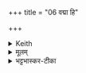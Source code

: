 +++
title = "06 वद्मा हि"

+++


<details><summary>Keith</summary>

For thou art, O son, a singer, seated at the feast;  
Agni made at birth a path and food;  
Do thou, O giver of strength, bestow strength upon us;  
Be victorious like a king; thou rulest within without a foe.
</details>

<details><summary>मूलम्</summary>

व॒द्मा हि सू॑नो॒ अस्य॑द्म॒सद्वा॑ च॒क्रे अ॒ग्निर्ज॒नुषाज्मान्न᳚म् ।   
स त्वन्न॑ ऊर्जसन॒ ऊर्ज॑न्धा॒ राजे॑व जेरवृ॒के ख्षे᳚ष्य॒न्तः ॥
</details>

<details><summary>भट्टभास्कर-टीका</summary>

हे **सूनो** पुत्र । कस्य? सहसः यजमानस्य वा ।  
यद्वा - पुत्रवत् सर्वेषाम् अभिमतकारिन् । सूनुवत् **सूनुः** उपचारपदं वा ।  
अथवा सोता सूनुः सर्वस्योत्पादकः । सूतेः 'सुवः कित्' इति नुप्रत्ययः । 

स त्वं **वद्मासि**, वदत्यनयेति वद्मा वाक्, त्वं वागिन्द्रियम् । तस्यापि कारणं प्राणो वा, त्वया हि सर्वे वदन्ति । असीत्यस्य 'हि च' इति निघातप्रतिषेधः । वद्माशब्द उञ्छादिषु द्रष्टव्यः ।

पुनश्चाग्निर् विशेष्यते - **अद्मसद्वा**  - अद्यत इत्य् **अद्मा** अन्नम् । अदेर् मनिन्-प्रत्ययः । अद्मनि सीदन्तीत्य् **अद्मसद्वा** । 'अन्येभ्योपि दृश्यते' इति सदेर्वनिप्, कृदुत्तरपदप्रकृतिस्वरत्वम् । 'सोग्रभुग्विभजन्तिष्ठन्नाहारमजरः कविः' इति जन्तूनां स्थितिहेतुत्वेन प्रवर्तक इत्यर्थः ।  
यद्वा - हवीरूपेन्ने प्राणिनां स्थित्य्-अर्थमेव त्वं सीदसीति । 

यस्माद् एवम् अत एव खलु अग्निर् भगवान् **जनुषा** जन्मना जायमान एवान्नं चक्रे उत्पादितवान् । मध्यमस्य वा प्रथमव्यत्ययः । 'जनेरुसिः' इत्युसिप्रत्ययः । कीदृशन्नं? **अज्म** - अजन्त्य् एतत् सर्वेपि भोक्तृत्वेनेत्य् **अज्म**, सर्वाभिलषितमित्यर्थः । अजेर्मनिन्, 'वलादावार्धधातुके वेष्यते' इति वीभावाभावः । 


यस्मादेव त्वं सर्वेषां प्राणभूतोसि प्राणस्य च स्थित्यर्थम् अन्नम् उत्पादितवान् तस्मात् स तादृग्विधस् त्वं नः अस्मभ्यम् **ऊर्जं** अन्नं रसं वा **धाः** देहि । दधातेर्लेटि 'बहुलं छन्दसि' इति शपो लुक् । 

हे **ऊर्जसने** ऊर्जसोन्नस्य दाता सम्भक्ता वा । 'छन्दसि वनसन' इत्यादिनेन्प्रत्ययः, पृषोदरादित्वाद्व्यञ्जनस्य लोपः । यद्वा - ऊर्जा रसेन तद्वतां रसवतां अन्नादीनां दातः । ऊर्क्शब्दान्मत्वर्थीयोकारः ।   

पुनरपि प्रार्थितस्य शीघ्रप्रदानार्थं प्ररोचयन् स्तौति - हे अग्ने **राजेव जेः** यथा **राजा** सन्निधिमात्रेणानायासेन शत्रुं जयत्येवं त्वं शत्रुं जयसि । जयतेर्लेटि पूर्ववच्छपो लुक् ।   

किञ्च - **अवृके**, वृका हिंसकाः कामक्रोधादयः, तद्रहिते पुरुषे स्वात्मनिरते **अन्तः** मध्ये तदीये हृदये **क्षेषि** क्षयसि निवससि तमनुगृहीतुम् । क्षि निवासगत्योः, पूर्ववच्छपो लुक् । स त्वं यजमानमन्नवन्तं कुर्विति ॥
</details>